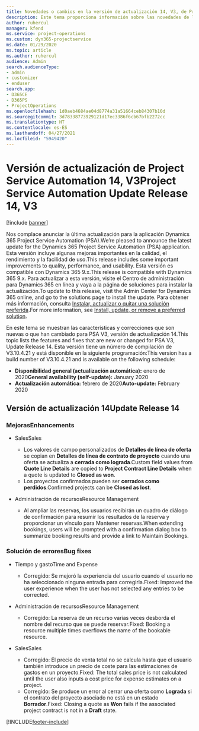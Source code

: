 ```yaml
---
title: Novedades o cambios en la versión de actualización 14, V3, de Project Service Automation
description: Este tema proporciona información sobre las novedades de la versión de actualización 14 de Project Service Automation, V3.
author: ruhercul
manager: kfend
ms.service: project-operations
ms.custom: dyn365-projectservice
ms.date: 01/29/2020
ms.topic: article
ms.author: ruhercul
audience: Admin
search.audienceType:
- admin
- customizer
- enduser
search.app:
- D365CE
- D365PS
- ProjectOperations
ms.openlocfilehash: 1d0aeb4684ae04d8774a31a51664ceb84307b10d
ms.sourcegitcommit: 3d78338773929121d17ec3386f6cb67bfb2272cc
ms.translationtype: HT
ms.contentlocale: es-ES
ms.lasthandoff: 04/27/2021
ms.locfileid: "5949420"
---
```

# <a name="project-service-automation-update-release-14-v3"></a><span data-ttu-id="02477-103">Versión de actualización de Project Service Automation 14, V3</span><span class="sxs-lookup"><span data-stu-id="02477-103">Project Service Automation Update Release 14, V3</span></span>

[!include [banner](../includes/psa-now-project-operations.md)]

<span data-ttu-id="02477-104">Nos complace anunciar la última actualización para la aplicación Dynamics 365 Project Service Automation (PSA).</span><span class="sxs-lookup"><span data-stu-id="02477-104">We’re pleased to announce the latest update for the Dynamics 365 Project Service Automation (PSA) application.</span></span> <span data-ttu-id="02477-105">Esta versión incluye algunas mejoras importantes en la calidad, el rendimiento y la facilidad de uso.</span><span class="sxs-lookup"><span data-stu-id="02477-105">This release includes some important improvements to quality, performance, and usability.</span></span> <span data-ttu-id="02477-106">Esta versión es compatible con Dynamics 365 9.x.</span><span class="sxs-lookup"><span data-stu-id="02477-106">This release is compatible with Dynamics 365 9.x.</span></span> <span data-ttu-id="02477-107">Para actualizar a esta versión, visite el Centro de administración para Dynamics 365 en línea y vaya a la página de soluciones para instalar la actualización.</span><span class="sxs-lookup"><span data-stu-id="02477-107">To update to this release, visit the Admin Center for Dynamics 365 online, and go to the solutions page to install the update.</span></span> <span data-ttu-id="02477-108">Para obtener más información, consulta [Instalar, actualizar o quitar una solución preferida](/power-platform/admin/install-remove-preferred-solution).</span><span class="sxs-lookup"><span data-stu-id="02477-108">For more information, see [Install, update, or remove a preferred solution](/power-platform/admin/install-remove-preferred-solution).</span></span>

<span data-ttu-id="02477-109">En este tema se muestran las características y correcciones que son nuevas o que han cambiado para PSA V3, versión de actualización 14.</span><span class="sxs-lookup"><span data-stu-id="02477-109">This topic lists the features and fixes that are new or changed for PSA V3, Update Release 14.</span></span> <span data-ttu-id="02477-110">Esta versión tiene un número de compilación de V3.10.4.21 y está disponible en la siguiente programación:</span><span class="sxs-lookup"><span data-stu-id="02477-110">This version has a build number of V3.10.4.21 and is available on the following schedule:</span></span>

- <span data-ttu-id="02477-111">**Disponibilidad general (actualización automática):** enero de 2020</span><span class="sxs-lookup"><span data-stu-id="02477-111">**General availability (self-update):** January 2020</span></span>
- <span data-ttu-id="02477-112">**Actualización automática:** febrero de 2020</span><span class="sxs-lookup"><span data-stu-id="02477-112">**Auto-update:** February 2020</span></span>

## <a name="update-release-14"></a><span data-ttu-id="02477-113">Versión de actualización 14</span><span class="sxs-lookup"><span data-stu-id="02477-113">Update Release 14</span></span>

### <a name="enhancements"></a><span data-ttu-id="02477-114">Mejoras</span><span class="sxs-lookup"><span data-stu-id="02477-114">Enhancements</span></span>

- <span data-ttu-id="02477-115">Sales</span><span class="sxs-lookup"><span data-stu-id="02477-115">Sales</span></span>

     - <span data-ttu-id="02477-116">Los valores de campo personalizados de **Detalles de línea de oferta** se copian en **Detalles de línea de contrato de proyecto** cuando una oferta se actualiza a **cerrada como lograda**.</span><span class="sxs-lookup"><span data-stu-id="02477-116">Custom field values from **Quote Line Details** are copied to **Project Contract Line Details** when a quote is updated to **Closed as won**.</span></span>
     - <span data-ttu-id="02477-117">Los proyectos confirmados pueden ser **cerrados como perdidos**.</span><span class="sxs-lookup"><span data-stu-id="02477-117">Confirmed projects can be **Closed as lost**.</span></span>

- <span data-ttu-id="02477-118">Administración de recursos</span><span class="sxs-lookup"><span data-stu-id="02477-118">Resource Management</span></span>

     - <span data-ttu-id="02477-119">Al ampliar las reservas, los usuarios recibirán un cuadro de diálogo de confirmación para resumir los resultados de la reserva y proporcionar un vínculo para Mantener reservas.</span><span class="sxs-lookup"><span data-stu-id="02477-119">When extending bookings, users will be prompted with a confirmation dialog box to summarize booking results and provide a link to Maintain Bookings.</span></span>


### <a name="bug-fixes"></a><span data-ttu-id="02477-120">Solución de errores</span><span class="sxs-lookup"><span data-stu-id="02477-120">Bug fixes</span></span>

- <span data-ttu-id="02477-121">Tiempo y gasto</span><span class="sxs-lookup"><span data-stu-id="02477-121">Time and Expense</span></span>

     - <span data-ttu-id="02477-122">Corregido: Se mejoró la experiencia del usuario cuando el usuario no ha seleccionado ninguna entrada para corregirla.</span><span class="sxs-lookup"><span data-stu-id="02477-122">Fixed: Improved the user experience when the user has not selected any entries to be corrected.</span></span>

- <span data-ttu-id="02477-123">Administración de recursos</span><span class="sxs-lookup"><span data-stu-id="02477-123">Resource Management</span></span>

     - <span data-ttu-id="02477-124">Corregido: La reserva de un recurso varias veces desborda el nombre del recurso que se puede reservar.</span><span class="sxs-lookup"><span data-stu-id="02477-124">Fixed: Booking a resource multiple times overflows the name of the bookable resource.</span></span>

- <span data-ttu-id="02477-125">Sales</span><span class="sxs-lookup"><span data-stu-id="02477-125">Sales</span></span>

     - <span data-ttu-id="02477-126">Corregido: El precio de venta total no se calcula hasta que el usuario también introduce un precio de coste para las estimaciones de gastos en un proyecto.</span><span class="sxs-lookup"><span data-stu-id="02477-126">Fixed: The total sales price is not calculated until the user also inputs a cost price for expense estimates on a project.</span></span>
     - <span data-ttu-id="02477-127">Corregido: Se produce un error al cerrar una oferta como **Lograda** si el contrato del proyecto asociado no está en un estado **Borrador**.</span><span class="sxs-lookup"><span data-stu-id="02477-127">Fixed: Closing a quote as **Won** fails if the associated project contract is not in a **Draft** state.</span></span>



[!INCLUDE[footer-include](../includes/footer-banner.md)]